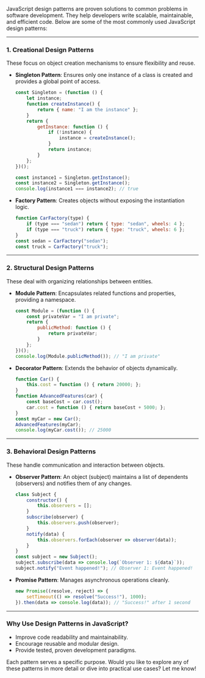 JavaScript design patterns are proven solutions to common problems in software development. They help developers write scalable, maintainable, and efficient code. Below are some of the most commonly used JavaScript design patterns:

---

### **1. Creational Design Patterns**
These focus on object creation mechanisms to ensure flexibility and reuse.

- **Singleton Pattern**:
  Ensures only one instance of a class is created and provides a global point of access.
  ```javascript
  const Singleton = (function () {
      let instance;
      function createInstance() {
          return { name: "I am the instance" };
      }
      return {
          getInstance: function () {
              if (!instance) {
                  instance = createInstance();
              }
              return instance;
          }
      };
  })();

  const instance1 = Singleton.getInstance();
  const instance2 = Singleton.getInstance();
  console.log(instance1 === instance2); // true
  ```

- **Factory Pattern**:
  Creates objects without exposing the instantiation logic.
  ```javascript
  function CarFactory(type) {
      if (type === "sedan") return { type: "sedan", wheels: 4 };
      if (type === "truck") return { type: "truck", wheels: 6 };
  }
  const sedan = CarFactory("sedan");
  const truck = CarFactory("truck");
  ```

---

### **2. Structural Design Patterns**
These deal with organizing relationships between entities.

- **Module Pattern**:
  Encapsulates related functions and properties, providing a namespace.
  ```javascript
  const Module = (function () {
      const privateVar = "I am private";
      return {
          publicMethod: function () {
              return privateVar;
          }
      };
  })();
  console.log(Module.publicMethod()); // "I am private"
  ```

- **Decorator Pattern**:
  Extends the behavior of objects dynamically.
  ```javascript
  function Car() {
      this.cost = function () { return 20000; };
  }
  function AdvancedFeatures(car) {
      const baseCost = car.cost();
      car.cost = function () { return baseCost + 5000; };
  }
  const myCar = new Car();
  AdvancedFeatures(myCar);
  console.log(myCar.cost()); // 25000
  ```

---

### **3. Behavioral Design Patterns**
These handle communication and interaction between objects.

- **Observer Pattern**:
  An object (subject) maintains a list of dependents (observers) and notifies them of any changes.
  ```javascript
  class Subject {
      constructor() {
          this.observers = [];
      }
      subscribe(observer) {
          this.observers.push(observer);
      }
      notify(data) {
          this.observers.forEach(observer => observer(data));
      }
  }
  const subject = new Subject();
  subject.subscribe(data => console.log(`Observer 1: ${data}`));
  subject.notify("Event happened!"); // Observer 1: Event happened!
  ```

- **Promise Pattern**:
  Manages asynchronous operations cleanly.
  ```javascript
  new Promise((resolve, reject) => {
      setTimeout(() => resolve("Success!"), 1000);
  }).then(data => console.log(data)); // "Success!" after 1 second
  ```

---

### **Why Use Design Patterns in JavaScript?**
- Improve code readability and maintainability.
- Encourage reusable and modular design.
- Provide tested, proven development paradigms.

Each pattern serves a specific purpose. Would you like to explore any of these patterns in more detail or dive into practical use cases? Let me know!